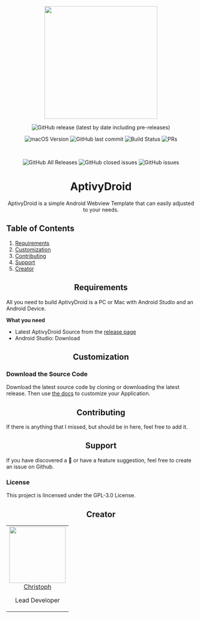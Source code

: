 <div align="center">
  <a href="https://github.com/miit0o/AptivyDroid">
    <img width="300" src="https://rustige.me/assets/img/aptivydroid-screen.png">
  </a>
  <br>

![GitHub release (latest by date including pre-releases)](https://img.shields.io/github/v/release/miit0o/AptivyDroid?include_prereleases)

![macOS Version](https://img.shields.io/badge/Android-7+-brightgreen)
![GitHub last commit](https://img.shields.io/github/last-commit/miit0o/AptivyDroid)
![Build Status](https://img.shields.io/badge/build-passing-brightgreen)
![PRs](https://img.shields.io/badge/PRs-welcome-brightgreen)

  <br>

  ![GitHub All Releases](https://img.shields.io/github/downloads/miit0o/AptivyDroid/total)
  ![GitHub closed issues](https://img.shields.io/github/issues-closed/miit0o/AptivyDroid)
  ![GitHub issues](https://img.shields.io/github/issues/miit0o/AptivyDroid)
  
  <h1>AptivyDroid</h1>
  <p>
    AptivyDroid is a simple Android Webview Template that can easily adjusted to your needs.
  </p>
</div>

## Table of Contents

1. [Requirements](#requirements)
2. [Customization](#custom)
5. [Contributing](#contributing)
6. [Support](#support)
7. [Creator](#creator)

<h2 align="center" id="requirements">Requirements</h2>

All you need to build AptivyDroid is a PC or Mac with Android Studio and an Android Device.

**What you need**

* Latest AptivyDroid Source from the [release page](https://github.com/miit0o/AptivyDroid/releases)
* Android Studio: Download

<h2 align="center" id="custom">Customization</h2>

### Download the Source Code

Download the latest source code by cloning or downloading the latest release. Then use [the docs](https://github.com/miit0o/AptivyDroid/wiki) to customize your Application.

<h2 align="center" id="contributing">Contributing</h2>

If there is anything that I missed, but should be in here, feel free to add it.

<h2 align="center" id="support">Support</h2>

If you have discovered a 🐜 or have a feature suggestion, feel free to create an issue on Github.

### License

This project is lincensed under the GPL-3.0 License.

<h2 align="center" id="creator">Creator</h2>

<table align="center">
  <tbody>
    <tr>
      <td align="center" valign="top">
        <img width="150" height="150" src="https://avatars0.githubusercontent.com/u/52698477?s=460">
        <br>
        <a href="https://github.com/miit0o">Christoph</a>
        <p>Lead Developer</p>
      </td>
    </tr>
  </tbody>
</table>
